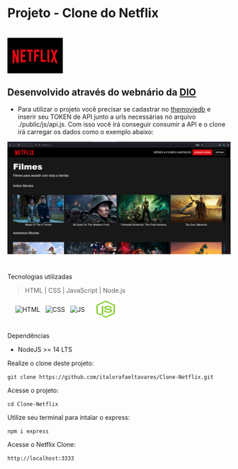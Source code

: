 # Projeto - Clone do Netflix 
#
<img align="center" alt="logo-netflix" height="80" width="125" src="indice.png"/>

## Desenvolvido através do webnário da <a href="https://www.youtube.com/watch?v=JxZf4mxtu64&t=67s" target="_blank" >DIO</a>

- Para utilizar o projeto você precisar se cadastrar no <a href="https://www.themoviedb.org" target="_blank" >themoviedb</a> e inserir seu TOKEN de API junto
a urls necessárias no arquivo ./public/js/api.js. Com isso você irá conseguir consumir a API e o clone irá carregar os dados como o exemplo abaixo:


<img  src="banner.png" alt="banner netflix">

#
Tecnologias utilizadas </br >

> HTML | CSS | JavaScript | Node.js
<div style="display: inline_block">
  &emsp; <img align="center" alt="HTML" height="30" width="40" src="https://cdn.jsdelivr.net/gh/devicons/devicon/icons/html5/html5-original.svg"> &#160;
  <img align="center" alt="CSS" height="30" width="40" src="https://cdn.jsdelivr.net/gh/devicons/devicon/icons/css3/css3-original.svg"> &#160;
  <img align="center" alt="JS" height="30" width="40" src="https://cdn.jsdelivr.net/gh/devicons/devicon/icons/javascript/javascript-original.svg">
  &emsp; <img align="center" alt="" height="40" width="50" src="https://raw.githubusercontent.com/devicons/devicon/master/icons/nodejs/nodejs-original.svg"> &#160;
</div></br >

 Dependências
- NodeJS >= 14 LTS

Realize o clone deste projeto:
````
git clone https://github.com/italorafaeltavares/Clone-Netflix.git
````
Acesse o projeto:
````
cd Clone-Netflix
````
Utilize seu terminal para intalar o express:
````
npm i express
````
Acesse o Netflix Clone:
````
http://localhost:3333

````


